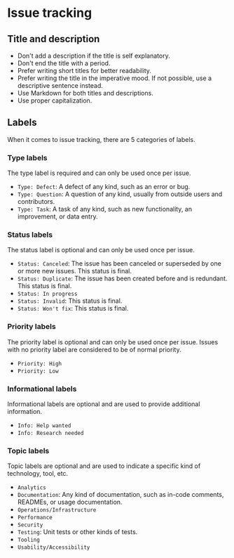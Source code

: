 # Issue tracking

## Title and description

- Don't add a description if the title is self explanatory.
- Don't end the title with a period.
- Prefer writing short titles for better readability.
- Prefer writing the title in the imperative mood. If not possible, use a descriptive sentence instead.
- Use Markdown for both titles and descriptions.
- Use proper capitalization.

## Labels

When it comes to issue tracking, there are 5 categories of labels.

### Type labels

The type label is required and can only be used once per issue.

- `Type: Defect`: A defect of any kind, such as an error or bug.
- `Type: Question`: A question of any kind, usually from outside users and contributors.
- `Type: Task`: A task of any kind, such as new functionality, an improvement, or data entry.

### Status labels

The status label is optional and can only be used once per issue.

- `Status: Canceled`: The issue has been canceled or superseded by one or more new issues. This status is final.
- `Status: Duplicate`: The issue has been created before and is redundant. This status is final.
- `Status: In progress`
- `Status: Invalid`: This status is final.
- `Status: Won't fix`: This status is final.

### Priority labels

The priority label is optional and can only be used once per issue. Issues with no priority label are considered to be of normal priority.

- `Priority: High`
- `Priority: Low`

### Informational labels

Informational labels are optional and are used to provide additional information.

- `Info: Help wanted`
- `Info: Research needed`

### Topic labels

Topic labels are optional and are used to indicate a specific kind of technology, tool, etc.

- `Analytics`
- `Documentation`: Any kind of documentation, such as in-code comments, READMEs, or usage documentation.
- `Operations/Infrastructure`
- `Performance`
- `Security`
- `Testing`: Unit tests or other kinds of tests.
- `Tooling`
- `Usability/Accessibility`
